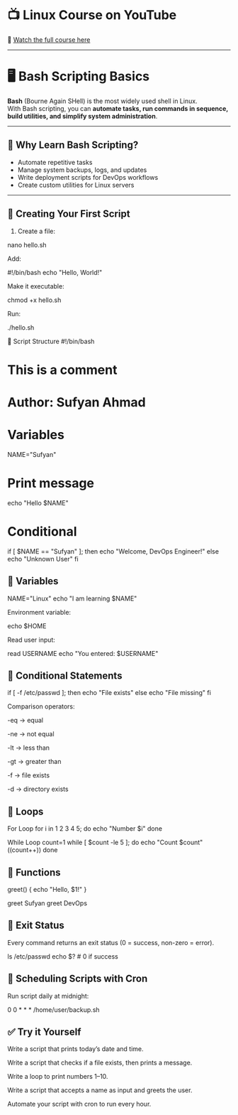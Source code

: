 # 📺 Linux Course on YouTube  
🎥 [Watch the full course here](https://youtu.be/tdxQ0O1qu9U?list=PLJB9b1bbB85HR7xXgpuWTibPWTprBEVi0)

---

# 🖥️ Bash Scripting Basics

**Bash** (Bourne Again SHell) is the most widely used shell in Linux.  
With Bash scripting, you can **automate tasks, run commands in sequence, build utilities, and simplify system administration**.

---

## 📌 Why Learn Bash Scripting?

- Automate repetitive tasks  
- Manage system backups, logs, and updates  
- Write deployment scripts for DevOps workflows  
- Create custom utilities for Linux servers  

---

## 📂 Creating Your First Script

1. Create a file:

nano hello.sh

Add:

#!/bin/bash
echo "Hello, World!"


Make it executable:

chmod +x hello.sh


Run:

./hello.sh

📌 Script Structure
#!/bin/bash
# This is a comment
# Author: Sufyan Ahmad

# Variables
NAME="Sufyan"

# Print message
echo "Hello $NAME"

# Conditional
if [ $NAME == "Sufyan" ]; then
    echo "Welcome, DevOps Engineer!"
else
    echo "Unknown User"
fi

## 📌 Variables

NAME="Linux"
echo "I am learning $NAME"


Environment variable:

echo $HOME


Read user input:

read USERNAME
echo "You entered: $USERNAME"

## 📌 Conditional Statements

if [ -f /etc/passwd ]; then
  echo "File exists"
else
  echo "File missing"
fi


Comparison operators:

-eq → equal

-ne → not equal

-lt → less than

-gt → greater than

-f → file exists

-d → directory exists

## 📌 Loops

For Loop
for i in 1 2 3 4 5; do
  echo "Number $i"
done

While Loop
count=1
while [ $count -le 5 ]; do
  echo "Count $count"
  ((count++))
done

## 📌 Functions

greet() {
  echo "Hello, $1!"
}

greet Sufyan
greet DevOps

## 📌 Exit Status

Every command returns an exit status (0 = success, non-zero = error).

ls /etc/passwd
echo $?   # 0 if success

## 📌 Scheduling Scripts with Cron

Run script daily at midnight:

0 0 * * * /home/user/backup.sh

## ✅ Try it Yourself

Write a script that prints today’s date and time.

Write a script that checks if a file exists, then prints a message.

Write a loop to print numbers 1–10.

Write a script that accepts a name as input and greets the user.

Automate your script with cron to run every hour.